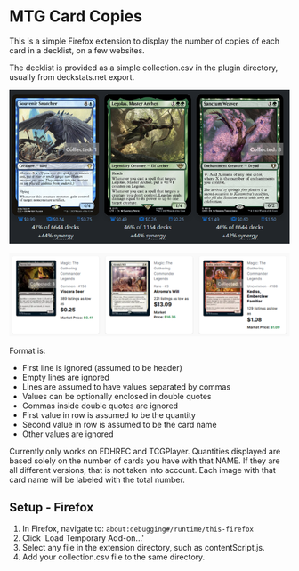 # MTG Card Copies

This is a simple Firefox extension to display the number of copies of each card in a decklist, on a few websites.

The decklist is provided as a simple collection.csv in the plugin directory, usually from deckstats.net export.

<p align="center">
  <img src="edhrec_example.PNG" alt="EDHREC Example">
</p>
<p align="center">
  <img src="tcgplayer_example.PNG" alt="TCGPlayer Example">
</p>

Format is:
- First line is ignored (assumed to be header)
- Empty lines are ignored
- Lines are assumed to have values separated by commas
- Values can be optionally enclosed in double quotes
- Commas inside double quotes are ignored
- First value in row is assumed to be the quantity
- Second value in row is assumed to be the card name
- Other values are ignored

Currently only works on EDHREC and TCGPlayer. Quantities displayed are based solely on the number of cards you have with that NAME. If they are all different versions, that is not taken into account. Each image with that card name will be labeled with the total number.

## Setup - Firefox

1. In Firefox, navigate to: `about:debugging#/runtime/this-firefox`
2. Click 'Load Temporary Add-on...'
3. Select any file in the extension directory, such as contentScript.js.
4. Add your collection.csv file to the same directory.
